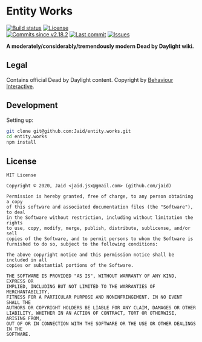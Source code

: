 # Entity Works


<a href="https://actions-badge.atrox.dev/Jaid/entity.works/goto"><img src="https://img.shields.io/endpoint.svg?style=flat-square&url=https%3A%2F%2Factions-badge.atrox.dev%2FJaid%2Fentity.works%2Fbadge" alt="Build status"/></a> <a href="https://raw.githubusercontent.com/Jaid/entity.works/master/license.txt"><img src="https://img.shields.io/github/license/Jaid/entity.works?style=flat-square" alt="License"/></a>  
<a href="https://github.com/Jaid/entity.works/commits"><img src="https://img.shields.io/github/commits-since/Jaid/entity.works/v2.18.2?style=flat-square&logo=github" alt="Commits since v2.18.2"/></a> <a href="https://github.com/Jaid/entity.works/commits"><img src="https://img.shields.io/github/last-commit/Jaid/entity.works?style=flat-square&logo=github" alt="Last commit"/></a> <a href="https://github.com/Jaid/entity.works/issues"><img src="https://img.shields.io/github/issues/Jaid/entity.works?style=flat-square&logo=github" alt="Issues"/></a>  

**A moderately/considerably/tremendously modern Dead by Daylight wiki.**


















## Legal

Contains official Dead by Daylight content. Copyright by [Behaviour Interactive](https://bhvr.com/).

## Development



Setting up:
```bash
git clone git@github.com:Jaid/entity.works.git
cd entity.works
npm install
```


## License
```text
MIT License

Copyright © 2020, Jaid <jaid.jsx@gmail.com> (github.com/jaid)

Permission is hereby granted, free of charge, to any person obtaining a copy
of this software and associated documentation files (the "Software"), to deal
in the Software without restriction, including without limitation the rights
to use, copy, modify, merge, publish, distribute, sublicense, and/or sell
copies of the Software, and to permit persons to whom the Software is
furnished to do so, subject to the following conditions:

The above copyright notice and this permission notice shall be included in all
copies or substantial portions of the Software.

THE SOFTWARE IS PROVIDED "AS IS", WITHOUT WARRANTY OF ANY KIND, EXPRESS OR
IMPLIED, INCLUDING BUT NOT LIMITED TO THE WARRANTIES OF MERCHANTABILITY,
FITNESS FOR A PARTICULAR PURPOSE AND NONINFRINGEMENT. IN NO EVENT SHALL THE
AUTHORS OR COPYRIGHT HOLDERS BE LIABLE FOR ANY CLAIM, DAMAGES OR OTHER
LIABILITY, WHETHER IN AN ACTION OF CONTRACT, TORT OR OTHERWISE, ARISING FROM,
OUT OF OR IN CONNECTION WITH THE SOFTWARE OR THE USE OR OTHER DEALINGS IN THE
SOFTWARE.
```
